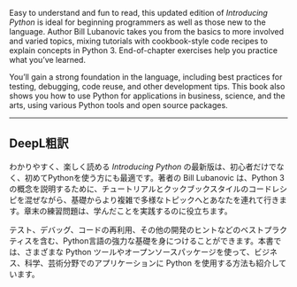 Easy to understand and fun to read, this updated edition of _Introducing Python_ is ideal for beginning programmers as well as those new to the language. Author Bill Lubanovic takes you from the basics to more involved and varied topics, mixing tutorials with cookbook-style code recipes to explain concepts in Python 3. End-of-chapter exercises help you practice what you’ve learned.

You’ll gain a strong foundation in the language, including best practices for testing, debugging, code reuse, and other development tips. This book also shows you how to use Python for applications in business, science, and the arts, using various Python tools and open source packages.

---

## DeepL粗訳

わかりやすく、楽しく読める _Introducing Python_ の最新版は、初心者だけでなく、初めてPythonを使う方にも最適です。著者の Bill Lubanovic は、Python 3 の概念を説明するために、チュートリアルとクックブックスタイルのコードレシピを混ぜながら、基礎からより複雑で多様なトピックへとあなたを連れて行きます。章末の練習問題は、学んだことを実践するのに役立ちます。

テスト、デバッグ、コードの再利用、その他の開発のヒントなどのベストプラクティスを含む、Python言語の強力な基礎を身につけることができます。本書では、さまざまな Python ツールやオープンソースパッケージを使って、ビジネス、科学、芸術分野でのアプリケーションに Python を使用する方法も紹介しています。
